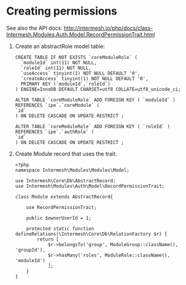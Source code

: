 Creating permissions
====================

See also the API docs: http://intermesh.io/php/docs/class-Intermesh.Modules.Auth.Model.RecordPermissionTrait.html

1. Create an abstractRole model table:

	``````````````````````````````````````````````````````````````````````````````````````````````````
	CREATE TABLE IF NOT EXISTS `coreModuleRole` (
	  `moduleId` int(11) NOT NULL,
	  `roleId` int(11) NOT NULL,
	  `useAccess` tinyint(1) NOT NULL DEFAULT '0',
	  `createAccess` tinyint(1) NOT NULL DEFAULT '0',
	  PRIMARY KEY (`moduleId`,`roleId`)
	) ENGINE=InnoDB DEFAULT CHARSET=utf8 COLLATE=utf8_unicode_ci;

	ALTER TABLE `coreModuleRole` ADD FOREIGN KEY ( `moduleId` ) REFERENCES `ipe`.`coreModule` (
	`id`
	) ON DELETE CASCADE ON UPDATE RESTRICT ;

	ALTER TABLE `coreModuleRole` ADD FOREIGN KEY ( `roleId` ) REFERENCES `ipe`.`authRole` (
	`id`
	) ON DELETE CASCADE ON UPDATE RESTRICT ;

	``````````````````````````````````````````````````````````````````````````````````````````````````


2. Create Module record that uses the trait:

	``````````````````````````````````````````````````````````````````````````````````````````````````
	<?php
	namespace Intermesh\Modules\Modules\Model;

	use Intermesh\Core\Db\AbstractRecord;
	use Intermesh\Modules\Auth\Model\RecordPermissionTrait;

	class Module extends AbstractRecord{
	
		use RecordPermissionTrait;
	
		public $ownerUserId = 1;
	
		protected static function defineRelations(\Intermesh\Core\Db\RelationFactory $r) {
			return [
				$r->belongsTo('group', ModuleGroup::className(), 'groupId'), 
				$r->hasMany('roles', ModuleRole::className(), 'moduleId')
				];
		}
	}
	``````````````````````````````````````````````````````````````````````````````````````````````````
